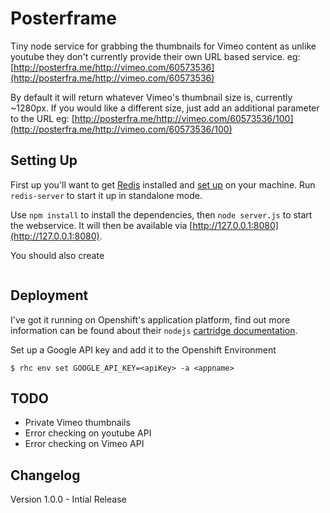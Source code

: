 Posterframe
===========

Tiny node service for grabbing the thumbnails for Vimeo content as unlike youtube they don't currently provide their own URL based service.
eg: [http://posterfra.me/http://vimeo.com/60573536](http://posterfra.me/http://vimeo.com/60573536)

By default it will return whatever Vimeo's thumbnail size is, currently ~1280px. If you would like a different size, just add an additional parameter to the URL
eg: [http://posterfra.me/http://vimeo.com/60573536/100](http://posterfra.me/http://vimeo.com/60573536/100)

## Setting Up

First up you'll want to get [Redis](http://redis.io/) installed and [set up](http://redis.io/download) on your machine. Run `redis-server` to start it up in standalone mode.

Use `npm install` to install the dependencies, then `node server.js` to start the webservice. It will then be available via [http://127.0.0.1:8080](http://127.0.0.1:8080).

You should also create
```

```

## Deployment

I've got it running on Openshift's application platform, find out more information can be found about their `nodejs` [cartridge documentation](https://github.com/openshift/origin-server/tree/master/cartridges/openshift-origin-cartridge-nodejs/README.md).

Set up a Google API key and add it to the Openshift Environment
```
$ rhc env set GOOGLE_API_KEY=<apiKey> -a <appname>
```

## TODO
 * Private Vimeo thumbnails
 * Error checking on youtube API
 * Error checking on Vimeo API

## Changelog

Version 1.0.0 - Intial Release